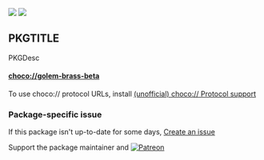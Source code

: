 [![](https://img.shields.io/chocolatey/v/golem-brass-beta?color=green&label=golem-brass-beta)](https://chocolatey.org/packages/golem-brass-beta) [![](https://img.shields.io/chocolatey/dt/golem-brass-beta)](https://chocolatey.org/packages/golem-brass-beta)

## PKGTITLE

PKGDesc

#### [choco://golem-brass-beta](choco://golem-brass-beta)
To use choco:// protocol URLs, install [(unofficial) choco:// Protocol support ](https://chocolatey.org/packages/choco-protocol-support)

### Package-specific issue
If this package isn't up-to-date for some days, [Create an issue](https://github.com/tunisiano187/Chocolatey-packages/issues/new/choose)

Support the package maintainer and [![Patreon](https://cdn.jsdelivr.net/gh/tunisiano187/Chocolatey-packages@d15c4e19c709e7148588d4523ffc6dd3cd3c7e5e/icons/patreon.png)](https://www.patreon.com/tunisiano)
